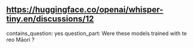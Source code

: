 ## https://huggingface.co/openai/whisper-tiny.en/discussions/12

contains_question: yes
question_part: Were these models trained with te reo Māori ?